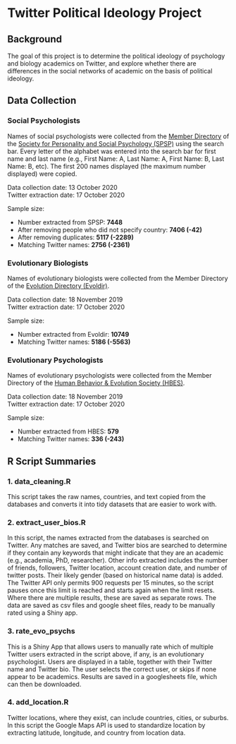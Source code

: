 Twitter Political Ideology Project
================

## Background

The goal of this project is to determine the political ideology of
psychology and biology academics on Twitter, and explore whether there
are differences in the social networks of academic on the basis of
political ideology.

## Data Collection

### Social Psychologists

Names of social psychologists were collected from the [Member
Directory](http://connect.spsp.org/network/members) of the [Society for
Personality and Social Psychology (SPSP)](https://www.spsp.org/) using
the search bar. Every letter of the alphabet was entered into the search
bar for first name and last name (e.g., First Name: A, Last Name: A,
First Name: B, Last Name: B, etc). The first 200 names displayed (the
maximum number displayed) were copied.

Data collection date: 13 October 2020  
Twitter extraction date: 17 October 2020

Sample size:

  - Number extracted from SPSP: **7448**
  - After removing people who did not specify country: **7406 (-42)**
  - After removing duplicates: **5117 (-2289)**
  - Matching Twitter names: **2756 (-2361)**

### Evolutionary Biologists

Names of evolutionary biologists were collected from the Member
Directory of the [Evolution Directory
(Evoldir)](https://evol.mcmaster.ca/evoldir.html).

Data collection date: 18 November 2019  
Twitter extraction date: 17 October 2020

Sample size:

  - Number extracted from Evoldir: **10749**
  - Matching Twitter names: **5186 (-5563)**

### Evolutionary Psychologists

Names of evolutionary psychologists were collected from the Member
Directory of the [Human Behavior & Evolution Society
(HBES)](https://www.hbes.com/).

Data collection date: 18 November 2019  
Twitter extraction date: 17 October 2020

Sample size:

  - Number extracted from HBES: **579**
  - Matching Twitter names: **336 (-243)**

## R Script Summaries

### 1\. data\_cleaning.R

This script takes the raw names, countries, and text copied from the
databases and converts it into tidy datasets that are easier to work
with.

### 2\. extract\_user\_bios.R

In this script, the names extracted from the databases is searched on
Twitter. Any matches are saved, and Twitter bios are searched to
determine if they contain any keywords that might indicate that they are
an academic (e.g., academia, PhD, researcher). Other info extracted
includes the number of friends, followers, Twitter location, account
creation date, and number of twitter posts. Their likely gender (based
on historical name data) is added. The Twitter API only permits 900
requests per 15 minutes, so the script pauses once this limit is reached
and starts again when the limit resets. Where there are multiple
results, these are saved as separate rows. The data are saved as csv
files and google sheet files, ready to be manually rated using a Shiny
app.

### 3\. rate\_evo\_psychs

This is a Shiny App that allows users to manually rate which of multiple
Twitter users extracted in the script above, if any, is an evolutionary
psychologist. Users are displayed in a table, together with their
Twitter name and Twitter bio. The user selects the correct user, or
skips if none appear to be academics. Results are saved in a
googlesheets file, which can then be downloaded.

### 4\. add\_location.R

Twitter locations, where they exist, can include countries, cities, or
suburbs. In this script the Google Maps API is used to standardize
location by extracting latitude, longitude, and country from location
data.
